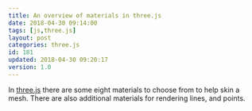 ```yaml
---
title: An overview of materials in three.js
date: 2018-04-30 09:14:00
tags: [js,three.js]
layout: post
categories: three.js
id: 181
updated: 2018-04-30 09:20:17
version: 1.0
---
```


In [three.js](https://threejs.org/) there are some eight materials to choose from to help skin a mesh. There are also additional materials for rendering lines, and points.

<!-- more -->

